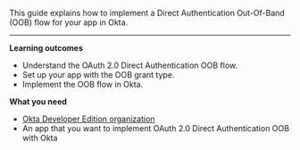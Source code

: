 <ApiLifecycle access="ea" />

This guide explains how to implement a Direct Authentication Out-Of-Band (OOB) flow for your app in Okta.

---

**Learning outcomes**

* Understand the OAuth 2.0 Direct Authentication OOB flow.
* Set up your app with the OOB grant type.
* Implement the OOB flow in Okta.

**What you need**

* [Okta Developer Edition organization](https://developer.okta.com/signup)
* An app that you want to implement OAuth 2.0 Direct Authentication OOB with Okta

<ApiAmProdWarning />
